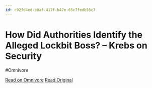 ```yaml
---
id: c92fd4ed-e0af-417f-b47e-65c7fedb55c7
---
```


# How Did Authorities Identify the Alleged Lockbit Boss? – Krebs on Security
#Omnivore

[Read on Omnivore](https://omnivore.app/me/how-did-authorities-identify-the-alleged-lockbit-boss-krebs-on-s-18f72094856)
[Read Original](https://krebsonsecurity.com/2024/05/how-did-authorities-identify-the-alleged-lockbit-boss/)

